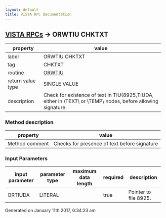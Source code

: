 ```yaml
---
layout: default
title: VISTA RPC documentation
---
```




## [VISTA RPCs](TableOfContent.md) &#8594; ORWTIU CHKTXT 

 property | value 
--- | --- 
 label | ORWTIU CHKTXT
 tag | CHKTXT
 routine | [ORWTIU](http://code.osehra.org/dox/Routine_ORWTIU_source.html)
 return value type | SINGLE VALUE
 description | Check for existence of text in TIU(8925,TIUDA, either in \TEXT\ or \TEMP\ nodes, before allowing signature.


### Method description

 property | value 
--- | --- 
 Method comment | Checks for presence of text before signature

### Input Parameters

| input parameter | parameter type | maximum data length | required | description | 
| --- | --- | --- | --- | --- | 
| ORTIUDA | LITERAL |  | true | Pointer to file 8925. | 




Generated on January 11th 2017, 6:34:23 am